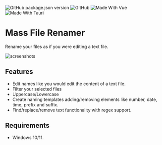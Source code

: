 ![GitHub package.json version](https://img.shields.io/github/package-json/v/segoja/mass-file-renamer)
![GitHub](https://img.shields.io/github/license/segoja/mass-file-renamer)
![Made With Vue](https://img.shields.io/badge/made_with-vue_3-dark_green)
![Made With Tauri](https://img.shields.io/badge/made_with-tauri-blue?logo=rust)

# Mass File Renamer

Rename your files as if you were editing a text file.

![screenshots](https://github.com/segoja/mass-file-renamer/assets/51286289/7e821c0c-eccc-4914-9172-1bb89e0e3aad)


## Features

* Edit names like you would edit the content of a text file.
* Filter your selected files
* Uppercase/Lowercase
* Create naming templates adding/removing elements like number, date, time, prefix and suffix.
* Find/replace/remove text functionality with regex support.

## Requirements

* Windows 10/11.
